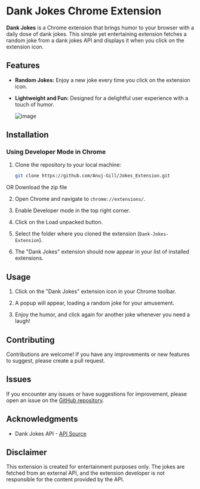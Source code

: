 # Dank Jokes Chrome Extension

**Dank Jokes** is a Chrome extension that brings humor to your browser with a daily dose of dank jokes. This simple yet entertaining extension fetches a random joke from a dank jokes API and displays it when you click on the extension icon.

## Features

- **Random Jokes:** Enjoy a new joke every time you click on the extension icon.
- **Lightweight and Fun:** Designed for a delightful user experience with a touch of humor.

  ![image](https://github.com/Anuj-Gill/Jokes_Extension/assets/130141645/33341ecb-5215-46bc-8a93-1594bd3ec6a3)


## Installation

### Using Developer Mode in Chrome

1. Clone the repository to your local machine:

   ```bash
   git clone https://github.com/Anuj-Gill/Jokes_Extension.git

  OR
  Download the zip file
   
2.  Open Chrome and navigate to `chrome://extensions/`.

3.  Enable Developer mode in the top right corner.

4.  Click on the Load unpacked button.

5.  Select the folder where you cloned the extension (`Dank-Jokes-Extension`).

6.  The "Dank Jokes" extension should now appear in your list of installed extensions.

Usage
-----

1.  Click on the "Dank Jokes" extension icon in your Chrome toolbar.

2.  A popup will appear, loading a random joke for your amusement.

3.  Enjoy the humor, and click again for another joke whenever you need a laugh!

Contributing
------------

Contributions are welcome! If you have any improvements or new features to suggest, please create a pull request.

Issues
------

If you encounter any issues or have suggestions for improvement, please open an issue on the [GitHub repository](https://github.com/your-username/Dank-Jokes-Extension/issues).

Acknowledgments
---------------

-   Dank Jokes API - [API Source](https://icanhazdadjoke.com/slack)

Disclaimer
----------

This extension is created for entertainment purposes only. The jokes are fetched from an external API, and the extension developer is not responsible for the content provided by the API.
